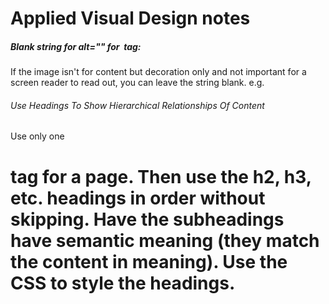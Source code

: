 # Applied Visual Design notes

##### Blank string for alt="" for <img> tag:

If the image isn't for content but decoration only and not important for a screen reader to read out, you can leave the string blank.
e.g. <img src="samuraiSwords.jpeg" alt="">

###### Use Headings To Show Hierarchical Relationships Of Content
Use only one <h1> tag for a page. Then use the h2, h3, etc. headings in order without skipping. Have the subheadings have semantic meaning (they match the content in meaning). Use the CSS to style the headings.

